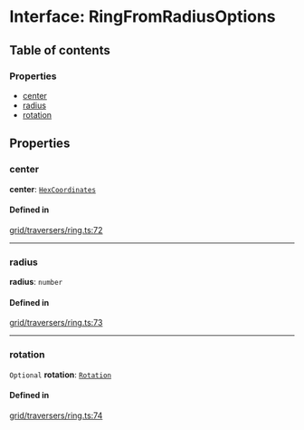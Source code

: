 # Interface: RingFromRadiusOptions

## Table of contents

### Properties

- [center](RingFromRadiusOptions.md#center)
- [radius](RingFromRadiusOptions.md#radius)
- [rotation](RingFromRadiusOptions.md#rotation)

## Properties

### <a id="center" name="center"></a> center

 **center**: [`HexCoordinates`](../index.md#HexCoordinates)

#### Defined in

[grid/traversers/ring.ts:72](https://github.com/flauwekeul/honeycomb/blob/master/src/grid/traversers/ring.ts#L72)

___

### <a id="radius" name="radius"></a> radius

 **radius**: `number`

#### Defined in

[grid/traversers/ring.ts:73](https://github.com/flauwekeul/honeycomb/blob/master/src/grid/traversers/ring.ts#L73)

___

### <a id="rotation" name="rotation"></a> rotation

 `Optional` **rotation**: [`Rotation`](../enums/Rotation.md)

#### Defined in

[grid/traversers/ring.ts:74](https://github.com/flauwekeul/honeycomb/blob/master/src/grid/traversers/ring.ts#L74)
